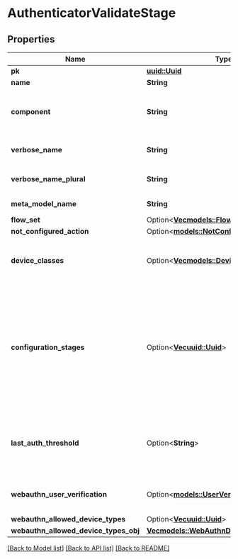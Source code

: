 # AuthenticatorValidateStage

## Properties

Name | Type | Description | Notes
------------ | ------------- | ------------- | -------------
**pk** | [**uuid::Uuid**](uuid::Uuid.md) |  | [readonly]
**name** | **String** |  | 
**component** | **String** | Get object type so that we know how to edit the object | [readonly]
**verbose_name** | **String** | Return object's verbose_name | [readonly]
**verbose_name_plural** | **String** | Return object's plural verbose_name | [readonly]
**meta_model_name** | **String** | Return internal model name | [readonly]
**flow_set** | Option<[**Vec<models::FlowSet>**](FlowSet.md)> |  | [optional]
**not_configured_action** | Option<[**models::NotConfiguredActionEnum**](NotConfiguredActionEnum.md)> |  | [optional]
**device_classes** | Option<[**Vec<models::DeviceClassesEnum>**](DeviceClassesEnum.md)> | Device classes which can be used to authenticate | [optional]
**configuration_stages** | Option<[**Vec<uuid::Uuid>**](uuid::Uuid.md)> | Stages used to configure Authenticator when user doesn't have any compatible devices. After this configuration Stage passes, the user is not prompted again. | [optional]
**last_auth_threshold** | Option<**String**> | If any of the user's device has been used within this threshold, this stage will be skipped | [optional]
**webauthn_user_verification** | Option<[**models::UserVerificationEnum**](UserVerificationEnum.md)> | Enforce user verification for WebAuthn devices. | [optional]
**webauthn_allowed_device_types** | Option<[**Vec<uuid::Uuid>**](uuid::Uuid.md)> |  | [optional]
**webauthn_allowed_device_types_obj** | [**Vec<models::WebAuthnDeviceType>**](WebAuthnDeviceType.md) |  | [readonly]

[[Back to Model list]](../README.md#documentation-for-models) [[Back to API list]](../README.md#documentation-for-api-endpoints) [[Back to README]](../README.md)


